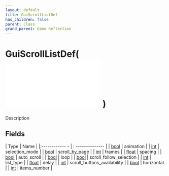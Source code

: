 ```yaml
---
layout: default
title: GuiScrollListDef
has_children: false
parent: Class
grand_parent: Game Reflection
---
```

# GuiScrollListDef( ![ GuiSubgraphNodeDef ](game-reflection/classes/gui_subgraph_node_def.md) )
Description 

## Fields
| Type | Name |
|:------------ - | : -------------- |
| [bool](game-reflection/components/bool.md) | animation |
| [int](game-reflection/enums/int.md) | selection_mode |
| [bool](game-reflection/components/bool.md) | scroll_by_page |
| [int](game-reflection/enums/int.md) | frames |
| [float](game-reflection/components/float.md) | spacing |
| [bool](game-reflection/components/bool.md) | auto_scroll |
| [bool](game-reflection/components/bool.md) | loop |
| [bool](game-reflection/components/bool.md) | scroll_follow_selection |
| [int](game-reflection/enums/int.md) | list_type |
| [float](game-reflection/components/float.md) | delay |
| [int](game-reflection/enums/int.md) | scroll_buttons_availability |
| [bool](game-reflection/components/bool.md) | horizontal |
| [int](game-reflection/enums/int.md) | items_number |
